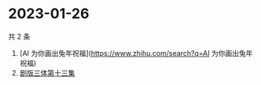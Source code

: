 # 2023-01-26

共 2 条

<!-- BEGIN -->
<!-- 最后更新时间 Thu Jan 26 2023 01:06:55 GMT+0800 (China Standard Time) -->

1. [AI 为你画出兔年祝福](https://www.zhihu.com/search?q=AI 为你画出兔年祝福)
1. [剧版三体第十三集](https://www.zhihu.com/search?q=剧版三体第十三集)

<!-- END -->
